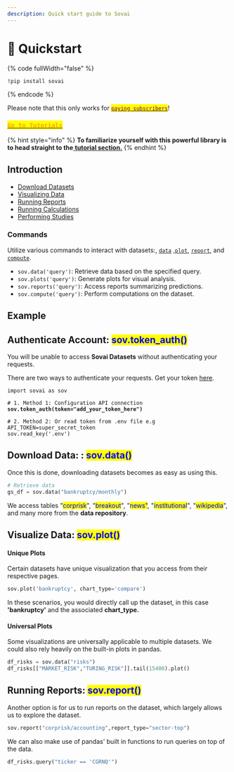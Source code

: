 ```yaml
---
description: Quick start guide to Sovai
---
```


# 🚀 Quickstart

{% code fullWidth="false" %}
```bash
!pip install sovai
```
{% endcode %}

Please note that this only works for [<mark style="color:purple;">`paying subscribers`</mark>](https://sov.ai/home)!

### [<mark style="color:orange;">`Go to Tutorials`</mark>](tutorials.md)

{% hint style="info" %}
**To familiarize yourself with this powerful library is to head straight to the**[ **tutorial section.**](tutorials.md)
{% endhint %}

## Introduction

* [Download Datasets](quickstart.md#download-datasets)
* [Visualizing Data](quickstart.md#visualizing-data)
* [Running Reports](quickstart.md#running-reports)
* [Running Calculations](quickstart.md#running-calculations)
* [Performing Studies](quickstart.md#performing-studies)

### Commands

Utilize various commands to interact with datasets:, [`data`](quickstart.md#download-datasets) ,[`plot`](quickstart.md#visualizing-data), [`report`](quickstart.md#running-reports), and [`compute`](quickstart.md#running-calculations).

* `sov.data('query')`: Retrieve data based on the specified query.
* `sov.plots('query')`: Generate plots for visual analysis.
* `sov.reports('query')`: Access reports summarizing predictions.
* `sov.compute('query')`: Perform computations on the dataset.

## Example

## Authenticate Account: <mark style="color:blue;">sov.token\_auth()</mark>

You will be unable to access **Sovai Datasets** without authenticating your requests.

There are two ways to authenticate your requests. Get your token [here](https://sov.ai/home).

<pre class="language-python"><code class="lang-python">import sovai as sov

# 1. Method 1: Configuration API connection
<strong>sov.token_auth(token="add_your_token_here")
</strong>
# 2. Method 2: Or read token from .env file e.g API_TOKEN=super_secret_token
sov.read_key('.env')
</code></pre>

## Download Data: : <mark style="color:blue;">sov.data()</mark>

Once this is done, downloading datasets becomes as easy as using this.

```python
# Retrieve data
gs_df = sov.data("bankruptcy/monthly")
```

We access tables "<mark style="color:blue;">corprisk</mark>", "<mark style="color:blue;">breakout</mark>", "<mark style="color:blue;">news"</mark>, "<mark style="color:blue;">institutional</mark>", "<mark style="color:blue;">wikipedia</mark>", and many more from the **data repository**.

## Visualize Data: <mark style="color:blue;">sov.plot()</mark>

#### Unique Plots

Certain datasets have unique visualization that you access from their respective pages.

```python
sov.plot('bankruptcy', chart_type='compare')
```

In these scenarios, you would directly call up the dataset, in this case **'bankruptcy'** and the associated **chart\_type.**

#### Universal Plots

Some visualizations are universally applicable to multiple datasets. We could also rely heavily on the built-in plots in pandas.

```python
df_risks = sov.data("risks")
df_risks[["MARKET_RISK","TURING_RISK"]].tail(15400).plot()
```

## Running Reports: <mark style="color:blue;">sov.report()</mark>

Another option is for us to run reports on the dataset, which largely allows us to explore the dataset.

```python
sov.report("corprisk/accounting",report_type="sector-top")
```

We can also make use of pandas' built in functions to run queries on top of the data.

```python
df_risks.query("ticker == 'CGRNQ'")
```

